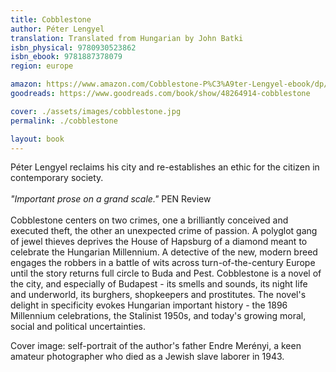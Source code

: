 ```yaml
---
title: Cobblestone
author: Péter Lengyel
translation: Translated from Hungarian by John Batki
isbn_physical: 9780930523862
isbn_ebook: 9781887378079
region: europe

amazon: https://www.amazon.com/Cobblestone-P%C3%A9ter-Lengyel-ebook/dp/B07HXDY7F5/
goodreads: https://www.goodreads.com/book/show/48264914-cobblestone

cover: ./assets/images/cobblestone.jpg
permalink: ./cobblestone

layout: book
---
```

Péter Lengyel reclaims his city and re-establishes an ethic for the citizen in contemporary society.
<br><br>
*"Important prose on a grand scale."* PEN Review
<br><br>
Cobblestone centers on two crimes, one a brilliantly conceived and executed theft, the other an unexpected crime of passion. A polyglot gang of jewel thieves deprives the House of Hapsburg of a diamond meant to celebrate the Hungarian Millennium. A detective of the new, modern breed engages the robbers in a battle of wits across turn-of-the-century Europe until the story returns full circle to Buda and Pest. Cobblestone is a novel of the city, and especially of Budapest - its smells and sounds, its night life and underworld, its burghers, shopkeepers and prostitutes. The novel's delight in specificity evokes Hungarian important history - the 1896 Millennium celebrations, the Stalinist 1950s, and today's growing moral, social and political uncertainties. 

Cover image: self-portrait of the author's father Endre Merényi, a keen amateur photographer who died as a Jewish slave laborer in 1943.
